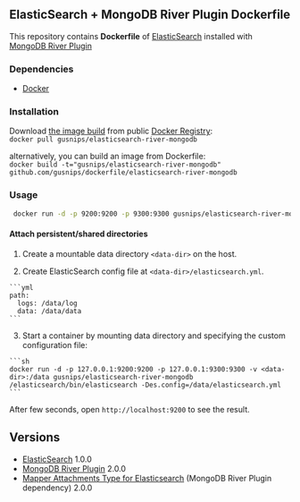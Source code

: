 ## ElasticSearch + MongoDB River Plugin Dockerfile


This repository contains **Dockerfile** of [ElasticSearch](http://www.elasticsearch.org/) installed with [MongoDB River Plugin](https://github.com/richardwilly98/elasticsearch-river-mongodb)


### Dependencies

* [Docker](https://www.docker.io/)


### Installation

Download [the image build](https://index.docker.io/u/gusnips/elasticsearch-river-mongodb/) from public [Docker Registry](https://index.docker.io/):  
`docker pull gusnips/elasticsearch-river-mongodb`

alternatively, you can build an image from Dockerfile:  
`docker build -t="gusnips/elasticsearch-river-mongodb" github.com/gusnips/dockerfile/elasticsearch-river-mongodb`


### Usage

   ```sh
    docker run -d -p 9200:9200 -p 9300:9300 gusnips/elasticsearch-river-mongodb
   ```

#### Attach persistent/shared directories

  1. Create a mountable data directory `<data-dir>` on the host.

  2. Create ElasticSearch config file at `<data-dir>/elasticsearch.yml`.

    ```yml
    path:
      logs: /data/log
      data: /data/data
    ```

  3. Start a container by mounting data directory and specifying the custom configuration file:

    ```sh
    docker run -d -p 127.0.0.1:9200:9200 -p 127.0.0.1:9300:9300 -v <data-dir>:/data gusnips/elasticsearch-river-mongodb /elasticsearch/bin/elasticsearch -Des.config=/data/elasticsearch.yml
    ```

After few seconds, open `http://localhost:9200` to see the result.

## Versions

+ [ElasticSearch](http://www.elasticsearch.org/) 1.0.0
+ [MongoDB River Plugin](https://github.com/richardwilly98/elasticsearch-river-mongodb) 2.0.0
+ [Mapper Attachments Type for Elasticsearch](https://github.com/elasticsearch/elasticsearch-mapper-attachments) (MongoDB River Plugin dependency) 2.0.0
